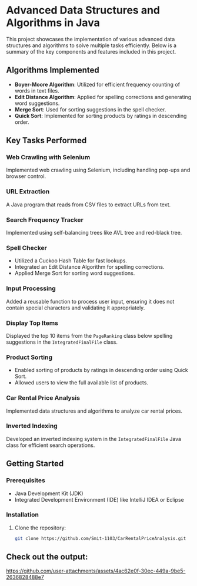 # Advanced Data Structures and Algorithms in Java

This project showcases the implementation of various advanced data structures and algorithms to solve multiple tasks efficiently. Below is a summary of the key components and features included in this project.

## Algorithms Implemented

- **Boyer-Moore Algorithm**: Utilized for efficient frequency counting of words in text files.
- **Edit Distance Algorithm**: Applied for spelling corrections and generating word suggestions.
- **Merge Sort**: Used for sorting suggestions in the spell checker.
- **Quick Sort**: Implemented for sorting products by ratings in descending order.

## Key Tasks Performed

### Web Crawling with Selenium
Implemented web crawling using Selenium, including handling pop-ups and browser control.

### URL Extraction
A Java program that reads from CSV files to extract URLs from text.

### Search Frequency Tracker
Implemented using self-balancing trees like AVL tree and red-black tree.

### Spell Checker
- Utilized a Cuckoo Hash Table for fast lookups.
- Integrated an Edit Distance Algorithm for spelling corrections.
- Applied Merge Sort for sorting word suggestions.

### Input Processing
Added a reusable function to process user input, ensuring it does not contain special characters and validating it appropriately.

### Display Top Items
Displayed the top 10 items from the `PageRanking` class below spelling suggestions in the `IntegratedFinalFile` class.

### Product Sorting
- Enabled sorting of products by ratings in descending order using Quick Sort.
- Allowed users to view the full available list of products.

### Car Rental Price Analysis
Implemented data structures and algorithms to analyze car rental prices.

### Inverted Indexing
Developed an inverted indexing system in the `IntegratedFinalFile` Java class for efficient search operations.

## Getting Started

### Prerequisites
- Java Development Kit (JDK)
- Integrated Development Environment (IDE) like IntelliJ IDEA or Eclipse

### Installation
1. Clone the repository:
   ```sh
   git clone https://github.com/Smit-1103/CarRentalPriceAnalysis.git

## Check out the output:


https://github.com/user-attachments/assets/4ac62e0f-30ec-449a-9be5-2636828488e7



